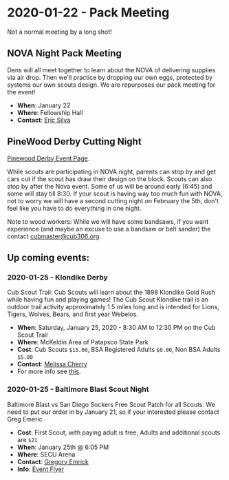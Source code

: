 # 2020-01-22 - Pack Meeting
Not a normal meeting by a long shot!

## NOVA Night Pack Meeting
Dens will all meet together to learn about the NOVA of delivering supplies via air drop.  Then we'll practice by dropping our own eggs, protected by systems our own scouts design. We are repurposes our pack meeting for the event!

* **When**: January 22
* **Where**: Fellowship Hall
* **Contact**: [Eric Silva](mailto:bear1@cub306.org?subject=Stem+Night)

## PineWood Derby Cutting Night

[Pinewood Derby Event Page](/events/2019-2020/pinewood-derby/).

While scouts are participating in NOVA night, parents can stop by and get cars cut if the scout has draw their design on the block. Scouts can also stop by after the Nova event. Some of us will be around early  (6:45) and some will stay till 8:30. If your scout is having way too much fun with NOVA, not to worry we will have a second cutting night on February the 5th, don't feel like you have to do everything in one night.

Note to wood workers: While we will have some bandsaws, if you want experience (and maybe an excuse to use a bandsaw or belt sander) the contact cubmaster@cub306.org.

## Up coming events:
### 2020-01-25 - Klondike Derby

Cub Scout Trail:  Cub Scouts will learn about the 1898 Klondike Gold Rush while having fun and playing games!   The Cub Scout Klondike trail is an outdoor trail activity approximately 1.5 miles long and is intended for Lions, Tigers, Wolves, Bears, and first year Webelos.

* **When**:   Saturday, January 25, 2020 - 8:30 AM to 12:30 PM on the Cub Scout Trail
* **Where**:  McKeldin Area of Patapsco State Park
* **Cost**: Cub Scouts `$15.00`, BSA Registered Adults `$0.00`, Non BSA Adults `$5.00`
* **Contact**: [Melissa Cherry](mailto:comchair@cub306.org?subject=Klondike+info)
* For more info see [this](http://www.baltimorebsa.org/event/2586120).


### 2020-01-25 - Baltimore Blast Scout Night
Baltimore Blast vs San Diego Sockers Free Scout Patch for all Scouts.
We need to put our order in by January 21, so if your interested please contact Greg Emeric

* **Cost**: First Scout, with paying adult is free, Adults and additional scouts are `$21`
* **When**: January 25th @ 6:05 PM
* **Where**: SECU Arena
* **Contact**: [Gregory Emrick](mailto:emrickg@gmail.com?subject=Baltimore+Blast)
* **Info**: [Event Flyer](https://cub306.org/events/2019-2020/2020-01-25_Baltimore_Blast_Scout_Night.pdf)
